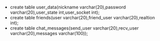 ﻿

 - create table user_data(nickname varchar(20),password varchar(20),user_state int,user_socket int);
 - create table friends(user varchar(20),friend_user varchar(20),realtion int);
 - create table chat_messages(send_user varchar(20),recv_user varchar(20),messages varchar(100));

